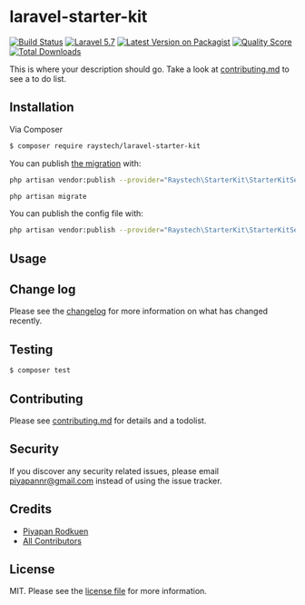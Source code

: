 # laravel-starter-kit

[![Build Status][ico-build]][link-build]
[![Laravel 5.7][ico-laravel]][link-laravel]
[![Latest Version on Packagist][ico-version]][link-packagist]
[![Quality Score][ico-code-quality]][link-code-quality]
[![Total Downloads][ico-downloads]][link-downloads]

This is where your description should go. Take a look at [contributing.md](contributing.md) to see a to do list.

## Installation

Via Composer

``` bash
$ composer require raystech/laravel-starter-kit
```

You can publish [the migration](https://github.com/raystech/laravel-starter-kit/blob/master/database/migrations/create_starter_kit_tables.php.stub) with:

```bash
php artisan vendor:publish --provider="Raystech\StarterKit\StarterKitServiceProvider" --tag="migrations"
```

```bash
php artisan migrate
```

You can publish the config file with:

```bash
php artisan vendor:publish --provider="Raystech\StarterKit\StarterKitServiceProvider" --tag="config"
```

## Usage

## Change log

Please see the [changelog](changelog.md) for more information on what has changed recently.

## Testing

``` bash
$ composer test
```

## Contributing

Please see [contributing.md](contributing.md) for details and a todolist.

## Security

If you discover any security related issues, please email piyapannr@gmail.com instead of using the issue tracker.

## Credits

- [Piyapan Rodkuen][link-author]
- [All Contributors][link-contributors]

## License

MIT. Please see the [license file](license.md) for more information.

[ico-laravel]: https://img.shields.io/badge/Laravel-5.7-blue.svg
[ico-build]: https://scrutinizer-ci.com/g/raystech/laravel-starter-kit/badges/build.png
[ico-version]: https://img.shields.io/packagist/v/raystech/laravel-starter-kit.svg
[ico-downloads]: https://img.shields.io/packagist/dt/raystech/laravel-starter-kit.svg
[ico-travis]: https://img.shields.io/travis/raystech/laravel-starter-kit/master.svg
[ico-styleci]: https://styleci.io/repos/12345678/shield
[ico-code-quality]: https://img.shields.io/scrutinizer/g/raystech/laravel-starter-kit.svg?b=master

[link-laravel]: http://laravel.com
[link-build]: https://scrutinizer-ci.com/g/raystech/laravel-starter-kit/build-status/master
[link-packagist]: https://packagist.org/packages/raystech/laravel-starter-kit
[link-downloads]: https://packagist.org/packages/raystech/laravel-starter-kit
[link-code-quality]: https://scrutinizer-ci.com/g/raystech/laravel-starter-kit

[link-author]: https://github.com/raystech
[link-contributors]: ../../contributors]